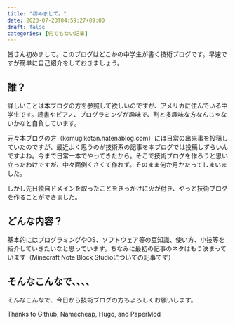 ```yaml
---
title: "初めまして。"
date: 2023-07-23T04:59:27+09:00
draft: false
categories: [何でもない記事]
---
```


皆さん初めまして。このブログはどこかの中学生が書く技術ブログです。早速ですが簡単に自己紹介をしておきましょう。

## 誰？

詳しいことは本ブログの方を参照して欲しいのですが、アメリカに住んでいる中学生です。読書やピアノ、プログラミングが趣味で、割と多趣味な方なんじゃないかなと自負しています。

元々本ブログの方（komugikotan.hatenablog.com）には日常の出来事を投稿していたのですが、最近よく思うのが技術系の記事を本ブログでは投稿しずらいんですよね。今まで日常一本でやってきたから。そこで技術ブログを作ろうと思い立ったわけですが、中々面倒くさくて作れず。そのまま何か月かたってしまいました。

しかし先日独自ドメインを取ったことをきっかけに火が付き、やっと技術ブログを作ることができました。

## どんな内容？

基本的にはプログラミングやOS、ソフトウェア等の豆知識、使い方、小技等を紹介していきたいなと思っています。ちなみに最初の記事のネタはもう決まっています（Minecraft Note Block Studioについての記事です）

## そんなこんなで、、、、

そんなこんなで、今日から技術ブログの方もよろしくお願いします。

Thanks to Github, Namecheap, Hugo, and PaperMod